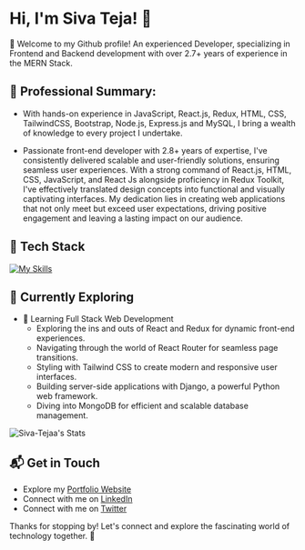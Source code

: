 # Hi, I'm Siva Teja! 👋

👋 Welcome to my Github profile! An experienced Developer, specializing in Frontend and Backend development with over 2.7+ years of experience in the MERN Stack.

<!--
## 🚀 About Me
-->
## 💼 Professional Summary:
- With hands-on experience in JavaScript, React.js, Redux, HTML, CSS, TailwindCSS, Bootstrap, Node.js, Express.js and MySQL, I bring a wealth of knowledge to every project I undertake.

- Passionate front-end developer with 2.8+ years of expertise, I've consistently delivered scalable and user-friendly solutions, ensuring seamless user experiences. With a strong command of React.js, HTML, CSS, JavaScript, and React Js alongside proficiency in Redux Toolkit, I've effectively translated design concepts into functional and visually captivating interfaces. My dedication lies in creating web applications that not only meet but exceed user expectations, driving positive engagement and leaving a lasting impact on our audience.

<!--
## My Articles
- [JavaScript Engine and Runtime Explained](https://www.freecodecamp.org/news/javascript-engine-and-runtime-explained/)
-->


## 🚀 Tech Stack
[![My Skills](https://skillicons.dev/icons?i=html,css,js,react,redux,tailwind,nodejs,express,mongodb,mysql,java&theme=light)](https://skillicons.dev)

## 🌱 Currently Exploring

- 🚀 Learning Full Stack Web Development
  - Exploring the ins and outs of React and Redux for dynamic front-end experiences.
  - Navigating through the world of React Router for seamless page transitions.
  - Styling with Tailwind CSS to create modern and responsive user interfaces.
  - Building server-side applications with Django, a powerful Python web framework.
  - Diving into MongoDB for efficient and scalable database management.
  
<!--
 ## 🏆 Achievements

- 🌟 Completed Hacktoberfest 2023 - Contributed to open source projects and celebrated the spirit of collaboration.

-->

![Siva-Tejaa's Stats](https://github-readme-stats.vercel.app/api?username=Siva-Tejaa&theme=vue-dark&show_icons=true&hide_border=true&count_private=true)

## 📬 Get in Touch

- Explore my [Portfolio Website](https://sivateja.vercel.app/)
- Connect with me on [LinkedIn](https://www.linkedin.com/in/siva-tejaa/)
- Connect with me on [Twitter](https://twitter.com/Siva_Tejaa)

Thanks for stopping by! Let's connect and explore the fascinating world of technology together. 🚀


<!--
- 🔭 I’m currently working on Xoriant Solutions Pvt. Ltd.
- 🌱 I’m currently learning MERN Stack.
- 👯 I’m looking to collaborate on open-source projects related to web development.
- 🤔 I’m looking for help with mastering advanced concepts in JavaScript and DSA.
- 💬 Ask me about my experience with Agile methodologies in software development.
- 📫 How to reach me: Feel free to reach out to me via email at asivateja1999@gmail.com or connect with me on LinkedIn.
- 😄 Pronouns: He/Him
- ⚡ Fun fact: I'm a coffee enthusiast and love trying out new brewing methods!
-->
